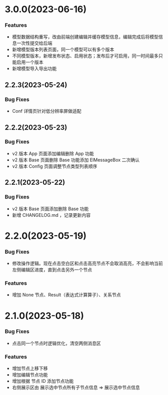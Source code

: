 # 3.0.0(2023-06-16)

### Features

- 模型数据结构重写，改由前端创建编辑并缓存模型信息，编辑完成后将模型信息一次性提交给后端
- 新增模型版本列表页面，同一个模型可以有多个版本
- 不同模型版本，新增发布状态、启用状态；发布后才可启用，同一时间最多只能启用一个版本
- 新增模型导入导出功能

## 2.2.3(2023-05-24)

### Bug Fixes

- Conf 详情页针对低分辨率屏做适配

## 2.2.2(2023-05-23)

### Bug Fixes

- v2 版本 App 页面添加编辑删除 App 功能
- v2 版本 Base 页面删除 Base 功能添加 ElMessageBox 二次确认
- v2 版本 Config 页面调整节点类型列表顺序

## 2.2.1(2023-05-22)

### Bug Fixes

- v2 版本 Base 页面添加删除 Base 功能
- 新增 CHANGELOG.md ，记录更新内容

# 2.2.0(2023-05-19)

### Bug Fixes

- 修改操作逻辑。现在点击空白区和点击高亮节点不会取消高亮，不会影响当前左侧编辑区进度，直到点击另外一个节点

### Features

- 增加 None 节点、Result（表达式计算算子）、关系节点

# 2.1.0(2023-05-18)

### Bug Fixes

- 点击同一个节点时逻辑优化，清空两侧消息区

### Features

- 增加节点上移下移
- 增加编辑节点功能
- 增加根据 节点 ID 添加节点功能
- 右侧展示区由 展示选中节点所有子节点信息 => 展示选中节点信息
